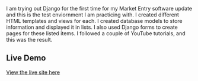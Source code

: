 I am trying out Django for the first time for my Market Entry software update and this is the test enviornment I am practicing with.
I created different HTML templates and views for each. I created database models to store information and displayed it in lists. I also used Django forms to create pages for these listed items. I followed a couple of YouTube tutorials, and this was the result.

## Live Demo
[View the live site here](https://django-test-env.onrender.com/)
